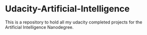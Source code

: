 # Udacity-Artificial-Intelligence
This is a repository to hold all my udacity completed projects for the Artificial Intelligence Nanodegree.
